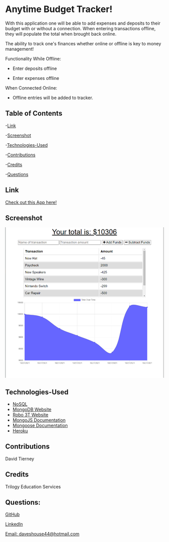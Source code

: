 # Anytime Budget Tracker!


With this application one will be able to add expenses and deposits to their budget with or without a connection. When entering transactions offline, they will populate the total when brought back online.

The ability to track one's finances whether online or offline is key to money management!

Functionality While Offline:

  * Enter deposits offline

  * Enter expenses offline

When Connected Online:

  * Offline entries will be added to tracker.


## Table of Contents

-[Link](#link)

-[Screenshot](#screenshot)

-[Technologies-Used](#technologies-used)

-[Contributions](#contributions)

-[Credits](#credits)

-[Questions](#questions)


## Link

[Check out this App here!](https://budget-tracker-anytime.herokuapp.com)


## Screenshot

![Image of main page application](public/images/display.png) 


## Technologies-Used

* [NoSQL](https://en.wikipedia.org/wiki/NoSQL)
* [MongoDB Website](https://www.mongodb.com/)
* [Robo 3T Website](https://robomongo.org/download)
* [MongoJS Documentation](https://www.npmjs.com/package/mongojs)
* [Mongoose Documentation](http://mongoosejs.com/docs/guide.html)
* [Heroku](https://www.heroku.com/)


## Contributions

David Tierney


## Credits

Trilogy Education Services


## Questions:

[GitHub](https://github.com/daveshouse44)

[LinkedIn](https://www.linkedin.com/in/david-tierney-652030214/)

[Email: daveshouse44@hotmail.com](mailto:daveshouse44@hotmail.com)
